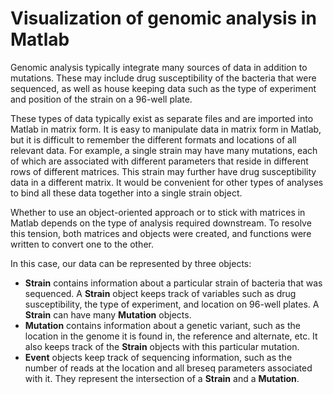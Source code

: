 # Visualization of genomic analysis in Matlab

Genomic analysis typically integrate many sources of data in addition to mutations. These may include drug susceptibility of the bacteria that were sequenced, as well as house keeping data such as the type of experiment and position of the strain on a 96-well plate.

These types of data typically exist as separate files and are imported into Matlab in matrix form. It is easy to manipulate data in matrix form in Matlab, but it is difficult to remember the different formats and locations of all relevant data. For example, a single strain may have many mutations, each of which are associated with different parameters that reside in different rows of different matrices. This strain may further have drug susceptibility data in a different matrix. It would be convenient for other types of analyses to bind all these data together into a single strain object.

Whether to use an object-oriented approach or to stick with matrices in Matlab depends on the type of analysis required downstream. To resolve this tension, both matrices and objects were created, and functions were written to convert one to the other.

In this case, our data can be represented by three objects:

* **Strain** contains information about a particular strain of bacteria that was sequenced. A **Strain** object keeps track of variables such as drug susceptibility, the type of experiment, and location on 96-well plates. A **Strain** can have many **Mutation** objects.
* **Mutation** contains information about a genetic variant, such as the location in the genome it is found in, the reference and alternate, etc. It also keeps track of the **Strain** objects with this particular mutation.
* **Event** objects keep track of sequencing information, such as the number of reads at the location and all breseq parameters associated with it. They represent the intersection of a **Strain** and a **Mutation**.

